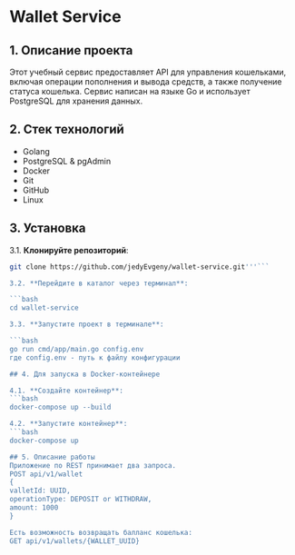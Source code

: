 # Wallet Service
## 1. Описание проекта

Этот учебный сервис предоставляет API для управления кошельками, включая операции пополнения и вывода средств, а также получение статуса кошелька. Сервис написан на языке Go и использует PostgreSQL для хранения данных.

## 2. Стек технологий

- Golang
- PostgreSQL & pgAdmin
- Docker
- Git
- GitHub
- Linux

## 3. Установка

3.1. **Клонируйте репозиторий**:
   ```bash
   git clone https://github.com/jedyEvgeny/wallet-service.git'''```

3.2. **Перейдите в каталог через терминал**:

   ```bash
   cd wallet-service

3.3. **Запустите проект в терминале**:

   ```bash
   go run cmd/app/main.go config.env
где config.env - путь к файлу конфигурации

## 4. Для запуска в Docker-контейнере

4.1. **Создайте контейнер**:
   ```bash
   docker-compose up --build

4.2. **Запустите контейнер**:
   ```bash
   docker-compose up

## 5. Описание работы
Приложение по REST принимает два запроса.
POST api/v1/wallet
{
valletId: UUID,
operationType: DEPOSIT or WITHDRAW,
amount: 1000
}

Есть возможность возвращать балланс кошелька:
GET api/v1/wallets/{WALLET_UUID}


